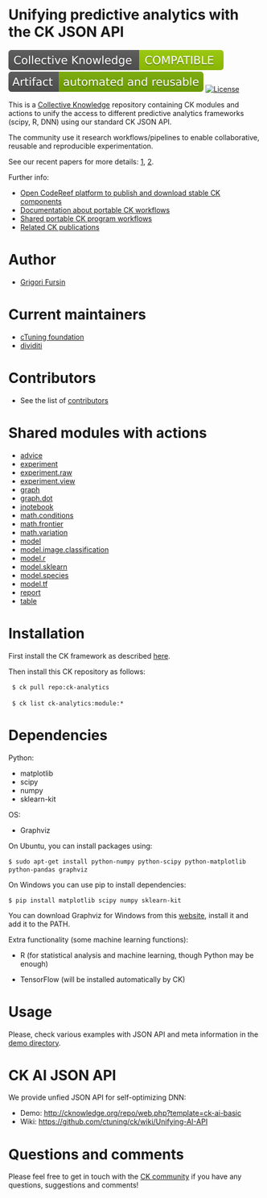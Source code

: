 Unifying predictive analytics with the CK JSON API
==================================================

[![compatibility](https://github.com/ctuning/ck-guide-images/blob/master/ck-compatible.svg)](https://github.com/ctuning/ck)
[![automation](https://github.com/ctuning/ck-guide-images/blob/master/ck-artifact-automated-and-reusable.svg)](http://cTuning.org/ae)
[![License](https://img.shields.io/badge/License-BSD%203--Clause-blue.svg)](https://opensource.org/licenses/BSD-3-Clause)

This is a [Collective Knowledge](https://github.com/ctuning/ck) repository
containing CK modules and actions to unify the access to different predictive 
analytics frameworks (scipy, R, DNN) using our standard CK JSON API. 

The community use it research workflows/pipelines to enable 
collaborative, reusable and reproducible experimentation.

See our recent papers for more details: 
[1](https://codereef.ai/portal/c/report/rpi3-crowd-tuning-2017-interactive), 
[2](https://arxiv.org/abs/2001.07935).

Further info:
* [Open CodeReef platform to publish and download stable CK components](https://CodeReef.ai/portal/static/docs)
* [Documentation about portable CK workflows](https://github.com/ctuning/ck/wiki/Portable-workflows)
* [Shared portable CK program workflows](https://codereef.ai/portal/c/program)
* [Related CK publications]( https://github.com/ctuning/ck/wiki/Publications )

Author
======
* [Grigori Fursin](https://fursin.net)

Current maintainers
===================
* [cTuning foundation](https://cTuning.org)
* [dividiti](http://dividiti.com)

Contributors
============
* See the list of [contributors](https://github.com/ctuning/ck-analytics/blob/master/CONTRIBUTIONS)


Shared modules with actions
===========================

* [advice](https://codereef.ai/portal/c/module/advice)
* [experiment](https://codereef.ai/portal/c/module/experiment)
* [experiment.raw](https://codereef.ai/portal/c/module/experiment.raw)
* [experiment.view](https://codereef.ai/portal/c/module/experiment.view)
* [graph](https://codereef.ai/portal/c/module/graph)
* [graph.dot](https://codereef.ai/portal/c/module/graph.dot)
* [jnotebook](https://codereef.ai/portal/c/module/jnotebook)
* [math.conditions](https://codereef.ai/portal/c/module/math.conditions)
* [math.frontier](https://codereef.ai/portal/c/module/math.conditions)
* [math.variation](https://codereef.ai/portal/c/module/math.variation)
* [model](https://codereef.ai/portal/c/module/model)
* [model.image.classification](https://codereef.ai/portal/c/module/model.image.classification)
* [model.r](https://codereef.ai/portal/c/module/model.r)
* [model.sklearn](https://codereef.ai/portal/c/module/model.sklearn)
* [model.species](https://codereef.ai/portal/c/module/model.species)
* [model.tf](https://codereef.ai/portal/c/module/model.tf)
* [report](https://codereef.ai/portal/c/module/report)
* [table](https://codereef.ai/portal/c/module/table)

Installation
============

First install the CK framework as described [here](https://github.com/ctuning/ck#installation).

Then install this CK repository as follows:

```
 $ ck pull repo:ck-analytics

 $ ck list ck-analytics:module:*

```

Dependencies
============

Python:
* matplotlib
* scipy
* numpy
* sklearn-kit

OS:
* Graphviz

On Ubuntu, you can install packages using:
```
$ sudo apt-get install python-numpy python-scipy python-matplotlib python-pandas graphviz
```

On Windows you can use pip to install dependencies:
```
$ pip install matplotlib scipy numpy sklearn-kit
```

You can download Graphviz for Windows from this [website](http://www.graphviz.org/Download_windows.php), install it and add it to the PATH. 

Extra functionality (some machine learning functions):

* R (for statistical analysis and machine learning, though Python may be enough)

* TensorFlow (will be installed automatically by CK)


Usage
=====

Please, check various examples with JSON API and meta information 
in the [demo directory](https://github.com/ctuning/ck-analytics/tree/master/demo).

CK AI JSON API
==============

We provide unfied JSON API for self-optimizing DNN:
* Demo: http://cknowledge.org/repo/web.php?template=ck-ai-basic
* Wiki: https://github.com/ctuning/ck/wiki/Unifying-AI-API

Questions and comments
======================

Please feel free to get in touch with the [CK community](https://github.com/ctuning/ck/wiki/Contacts) 
if you have any questions, suggestions and comments!
